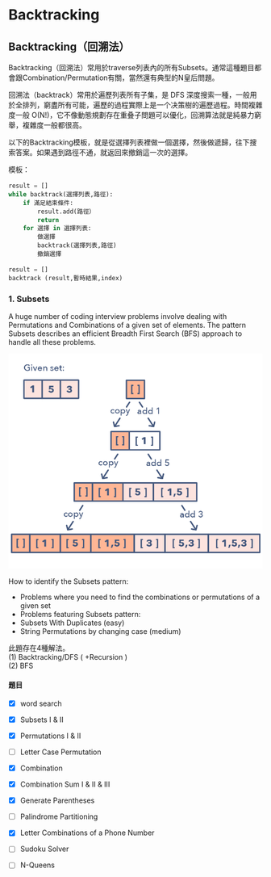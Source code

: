 # Backtracking

## Backtracking（回溯法）

Backtracking（回溯法）常用於traverse列表內的所有Subsets。通常這種題目都會跟Combination/Permutation有關，當然還有典型的N皇后問題。

回溯法（backtrack）常用於遍歷列表所有子集，是 DFS 深度搜索一種，一般用於全排列，窮盡所有可能，遍歷的過程實際上是一个决策樹的遍歷過程。時間複雜度一般 O\(N!\)，它不像動態規劃存在重叠子問題可以優化，回溯算法就是純暴力窮舉，複雜度一般都很高。

以下的Backtracking模板，就是從選擇列表裡做一個選擇，然後做遞歸，往下搜索答案。如果遇到路徑不通，就返回來撤銷這一次的選擇。

模板：

```python
result = []
while backtrack(選擇列表,路徑):
    if 滿足結束條件:
        result.add(路徑）
        return
    for 選擇 in 選擇列表:
        做選擇
        backtrack(選擇列表,路徑)
        撤銷選擇
```

```python
result = []
backtrack (result,暫時結果,index)
```

### 1. Subsets

A huge number of coding interview problems involve dealing with Permutations and Combinations of a given set of elements. The pattern Subsets describes an efficient Breadth First Search \(BFS\) approach to handle all these problems.

![](../.gitbook/assets/subsets.jpg)



How to identify the Subsets pattern:

* Problems where you need to find the combinations or permutations of a given set
* Problems featuring Subsets pattern:
* Subsets With Duplicates \(easy\)
* String Permutations by changing case \(medium\)

此題存在4種解法。  
\(1\) Backtracking/DFS \( +Recursion \)  
\(2\) BFS



#### 題目

* [x] word search
* [x] Subsets I & II
* [x] Permutations I & II
* [ ] Letter Case Permutation
* [x] Combination
* [x] Combination Sum I & II & III
* [x] Generate Parentheses
* [ ] Palindrome Partitioning
* [x] Letter Combinations of a Phone Number
* [ ] Sudoku Solver
* [ ] N-Queens

